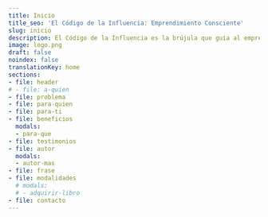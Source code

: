 ```yaml
---
title: Inicio
title_seo: 'El Código de la Influencia: Emprendimiento Consciente'
slug: inicio
description: El Código de la Influencia es la brújula que guía al emprendedor hacia su verdadero norte, para conectar con su propósito de vida y aprender a compartir su causa con el mundo.
image: logo.png
draft: false
noindex: false
translationKey: home
sections:
- file: header
# - file: a-quien
- file: problema
- file: para-quien
- file: para-ti
- file: beneficios
  modals:
  - para-que
- file: testimonios
- file: autor
  modals:
  - autor-mas
- file: frase
- file: modalidades
  # modals:
  # - adquirir-libro
- file: contacto
---
```

